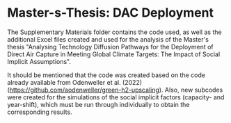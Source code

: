 # Master-s-Thesis: DAC Deployment

The Supplementary Materials folder contains the code used, as well as the additional Excel files created and used for the analysis of the Master's thesis "Analysing Technology Diffusion Pathways for the Deployment of Direct Air Capture in Meeting Global Climate Targets: The Impact of Social Implicit Assumptions".

It should be mentioned that the code was created based on the code already available from Odenweller et al. (2022) (https://github.com/aodenweller/green-h2-upscaling). Also, new subcodes were created for the simulations of the social implicit factors (capacity- and year-shift), which must be run through individually to obtain the corresponding results.  
